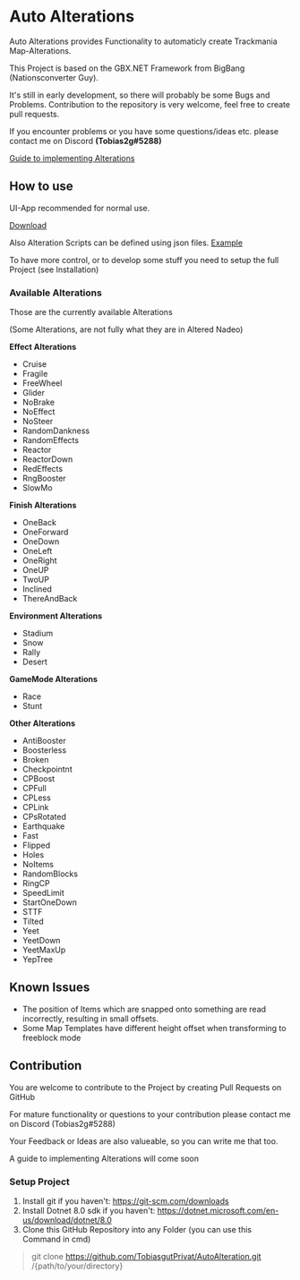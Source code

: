 <!--
TODO 
integrate already embedded Blocks
Translate PivotPosition to Postion (maybe solved)
Mark which Alterations differ from Altered Nadeo
Issue with Altering Blocks, not placeable
Opt.:
Performance: improve KeywordFilter, Alignment 
Think about Multiple finishes for reverse/combined etc.
Multi Map Alterations (Combined,Repeat/Multilap)
apply on Nation Converter (check with BigBang)
-->
# Auto Alterations
Auto Alterations provides Functionality to automaticly create Trackmania Map-Alterations.

This Project is based on the GBX.NET Framework from BigBang (Nationsconverter Guy).

It's still in early development, so there will probably be some Bugs and Problems. Contribution to the repository is very welcome, feel free to create pull requests.

If you encounter problems or you have some questions/ideas etc. please contact me on Discord <strong>(Tobias2g#5288)</strong>

[Guide to implementing Alterations](https://docs.google.com/document/d/1h8qPXhsJ8d_mmbTFmXU-r2CUU0RKPhpXaWtdgJrJLeM/edit?usp=sharing)
## How to use
UI-App recommended for normal use.

[Download](https://1drv.ms/u/c/bf971998d3da6c52/EdpzD5D_ModDlt00VIA7MOwBXzTzdBbICkWemIKLqgChnw?e=hie2hq)

Also Alteration Scripts can be defined using json files. [Example](https://1drv.ms/u/c/bf971998d3da6c52/EQbNHWn08upIkWh903vYe6YBgC39OcYKtmoFAoxtys3Pmg?e=289yQq)

To have more control, or to develop some stuff you need to setup the full Project (see Installation)

### Available Alterations
Those are the currently available Alterations

(Some Alterations, are not fully what they are in Altered Nadeo)

<strong>Effect Alterations</strong>
- Cruise
- Fragile
- FreeWheel
- Glider
- NoBrake
- NoEffect
- NoSteer
- RandomDankness
- RandomEffects
- Reactor
- ReactorDown
- RedEffects
- RngBooster
- SlowMo

<strong>Finish Alterations</strong>
- OneBack
- OneForward
- OneDown
- OneLeft
- OneRight
- OneUP
- TwoUP
- Inclined
- ThereAndBack

<strong>Environment Alterations</strong>
- Stadium
- Snow
- Rally
- Desert

<strong>GameMode Alterations</strong>
- Race
- Stunt

<strong>Other Alterations</strong>
- AntiBooster
- Boosterless
- Broken
- Checkpointnt
- CPBoost
- CPFull
- CPLess
- CPLink
- CPsRotated
- Earthquake
- Fast
- Flipped
- Holes
- NoItems
- RandomBlocks
- RingCP
- SpeedLimit
- StartOneDown
- STTF
- Tilted
- Yeet
- YeetDown
- YeetMaxUp
- YepTree

## Known Issues
- The position of Items which are snapped onto something are read incorrectly, resulting in small offsets.
- Some Map Templates have different height offset when transforming to freeblock mode

## Contribution
You are welcome to contribute to the Project by creating Pull Requests on GitHub

For mature functionality or questions to your contribution please contact me on Discord (Tobias2g#5288)

Your Feedback or Ideas are also valueable, so you can write me that too.

A guide to implementing Alterations will come soon

### Setup Project
1. Install git if you haven't: https://git-scm.com/downloads
2. Install Dotnet 8.0 sdk if you haven't: https://dotnet.microsoft.com/en-us/download/dotnet/8.0
3. Clone this GitHub Repository into any Folder (you can use this Command in cmd)
> git clone https://github.com/TobiasgutPrivat/AutoAlteration.git /{path/to/your/directory}

<!--
There can be an issue with nuget source.
In that case make sure you have correct package source using:
> dotnet nuget add source https://api.nuget.org/v3/index.json
-->